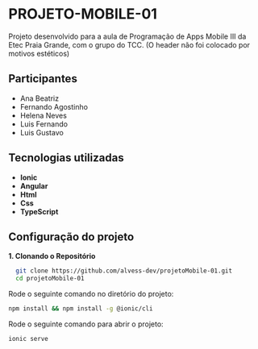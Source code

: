 # PROJETO-MOBILE-01
Projeto desenvolvido para a aula de Programação de Apps Mobile III da Etec Praia Grande, com o grupo do TCC.
(O header não foi colocado por motivos estéticos)

## Participantes
- Ana Beatriz
- Fernando Agostinho
- Helena Neves
- Luis Fernando
- Luis Gustavo
  
## Tecnologias utilizadas
- **Ionic**
- **Angular**
- **Html**
- **Css**
- **TypeScript**

## Configuração do projeto
**1. Clonando o Repositório**
```bash
  git clone https://github.com/alvess-dev/projetoMobile-01.git
  cd projetoMobile-01
```

Rode o seguinte comando no diretório do projeto:
  ```bash
  npm install && npm install -g @ionic/cli
```

Rode o seguinte comando para abrir o projeto:
  ```bash
  ionic serve
```